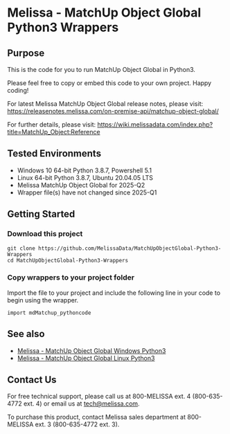 # Melissa - MatchUp Object Global Python3 Wrappers

## Purpose

This is the code for you to run MatchUp Object Global in Python3.
    
Please feel free to copy or embed this code to your own project. Happy coding!

For latest Melissa MatchUp Object Global release notes, please visit: https://releasenotes.melissa.com/on-premise-api/matchup-object-global/

For further details, please visit: https://wiki.melissadata.com/index.php?title=MatchUp_Object:Reference

## Tested Environments

- Windows 10 64-bit Python 3.8.7, Powershell 5.1
- Linux 64-bit Python 3.8.7, Ubuntu 20.04.05 LTS
- Melissa MatchUp Object Global for 2025-Q2
- Wrapper file(s) have not changed since 2025-Q1

## Getting Started

### Download this project
```
git clone https://github.com/MelissaData/MatchUpObjectGlobal-Python3-Wrappers
cd MatchUpObjectGlobal-Python3-Wrappers
```

### Copy wrappers to your project folder

Import the file to your project and include the following line in your code to begin using the wrapper.

```
import mdMatchup_pythoncode
```

## See also

- [Melissa - MatchUp Object Global Windows Python3](https://github.com/MelissaData/MatchUpObjectGlobal-Python3)
- [Melissa - MatchUp Object Global Linux Python3](https://github.com/MelissaData/MatchUpObjectGlobal-Python3-Linux)
    
## Contact Us

For free technical support, please call us at 800-MELISSA ext. 4
(800-635-4772 ext. 4) or email us at tech@melissa.com.

To purchase this product, contact Melissa sales department at
800-MELISSA ext. 3 (800-635-4772 ext. 3).
